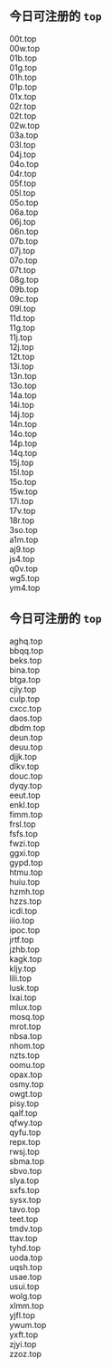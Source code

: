 
## 今日可注册的 `top`
>
00t.top   
00w.top   
01b.top   
01g.top   
01h.top   
01p.top   
01x.top   
02r.top   
02t.top   
02w.top   
03a.top   
03l.top   
04j.top   
04o.top   
04r.top   
05f.top   
05l.top   
05o.top   
06a.top   
06j.top   
06n.top   
07b.top   
07j.top   
07o.top   
07t.top   
08g.top   
09b.top   
09c.top   
09l.top   
11d.top   
11g.top   
11j.top   
12j.top   
12t.top   
13i.top   
13n.top   
13o.top   
14a.top   
14i.top   
14j.top   
14n.top   
14o.top   
14p.top   
14q.top   
15j.top   
15l.top   
15o.top   
15w.top   
17i.top   
17v.top   
18r.top   
3so.top   
a1m.top   
aj9.top   
js4.top   
q0v.top   
wg5.top   
ym4.top   


## 今日可注册的 `top`
>
aghq.top   
bbqq.top   
beks.top   
bina.top   
btga.top   
cjiy.top   
culp.top   
cxcc.top   
daos.top   
dbdm.top   
deun.top   
deuu.top   
djjk.top   
dlkv.top   
douc.top   
dyqy.top   
eeut.top   
enkl.top   
fimm.top   
frsl.top   
fsfs.top   
fwzi.top   
ggxi.top   
gypd.top   
htmu.top   
huiu.top   
hzmh.top   
hzzs.top   
icdi.top   
iiio.top   
ipoc.top   
jrtf.top   
jzhb.top   
kagk.top   
kljy.top   
lili.top   
lusk.top   
lxai.top   
mlux.top   
mosq.top   
mrot.top   
nbsa.top   
nhom.top   
nzts.top   
oomu.top   
opax.top   
osmy.top   
owgt.top   
pisy.top   
qalf.top   
qfwy.top   
qyfu.top   
repx.top   
rwsj.top   
sbma.top   
sbvo.top   
slya.top   
sxfs.top   
sysx.top   
tavo.top   
teet.top   
tmdv.top   
ttav.top   
tyhd.top   
uoda.top   
uqsh.top   
usae.top   
usui.top   
wolg.top   
xlmm.top   
yjfl.top   
ywum.top   
yxft.top   
zjyi.top   
zzoz.top   

